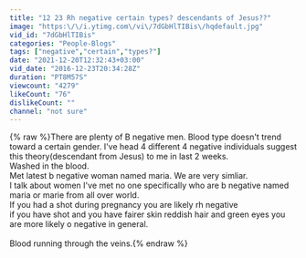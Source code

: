 ```yaml
---
title: "12 23 Rh negative certain types? descendants of Jesus??"
image: "https:\/\/i.ytimg.com\/vi\/7dGbHlTIBis\/hqdefault.jpg"
vid_id: "7dGbHlTIBis"
categories: "People-Blogs"
tags: ["negative","certain","types?"]
date: "2021-12-20T12:32:43+03:00"
vid_date: "2016-12-23T20:34:28Z"
duration: "PT8M57S"
viewcount: "4279"
likeCount: "76"
dislikeCount: ""
channel: "not sure"
---
```

{% raw %}There are plenty of B negative men.  Blood type doesn't trend toward a certain gender.  I've head 4 different 4 negative individuals suggest this theory(descendant from Jesus) to me in last 2 weeks.<br />Washed in the blood.  <br />Met latest b negative woman named maria.  We are very simliar.  <br />I talk about women I've met no one specifically who are b negative named maria or marie from all over world.<br />If you had a shot during pregnancy you are likely rh negative<br /> if you have shot and you have fairer skin reddish hair and green eyes you are more likely o negative in general.<br /><br />Blood running through the veins.{% endraw %}
